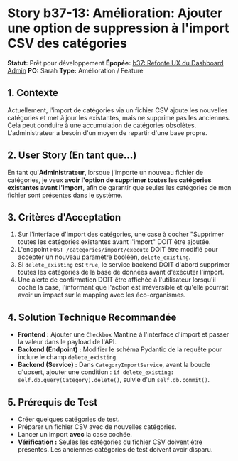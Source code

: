 # Story b37-13: Amélioration: Ajouter une option de suppression à l'import CSV des catégories

**Statut:** Prêt pour développement
**Épopée:** [b37: Refonte UX du Dashboard Admin](./epic-b37-refonte-ux-admin.md)
**PO:** Sarah
**Type:** Amélioration / Feature

## 1. Contexte

Actuellement, l'import de catégories via un fichier CSV ajoute les nouvelles catégories et met à jour les existantes, mais ne supprime pas les anciennes. Cela peut conduire à une accumulation de catégories obsolètes. L'administrateur a besoin d'un moyen de repartir d'une base propre.

## 2. User Story (En tant que...)

En tant qu'**Administrateur**, lorsque j'importe un nouveau fichier de catégories, je veux **avoir l'option de supprimer toutes les catégories existantes avant l'import**, afin de garantir que seules les catégories de mon fichier sont présentes dans le système.

## 3. Critères d'Acceptation

1.  Sur l'interface d'import des catégories, une case à cocher "Supprimer toutes les catégories existantes avant l'import" DOIT être ajoutée.
2.  L'endpoint `POST /categories/import/execute` DOIT être modifié pour accepter un nouveau paramètre booléen, `delete_existing`.
3.  Si `delete_existing` est `true`, le service backend DOIT d'abord supprimer toutes les catégories de la base de données avant d'exécuter l'import.
4.  Une alerte de confirmation DOIT être affichée à l'utilisateur lorsqu'il coche la case, l'informant que l'action est irréversible et qu'elle pourrait avoir un impact sur le mapping avec les éco-organismes.

## 4. Solution Technique Recommandée

-   **Frontend :** Ajouter une `Checkbox` Mantine à l'interface d'import et passer la valeur dans le payload de l'API.
-   **Backend (Endpoint) :** Modifier le schéma Pydantic de la requête pour inclure le champ `delete_existing`.
-   **Backend (Service) :** Dans `CategoryImportService`, avant la boucle d'upsert, ajouter une condition : `if delete_existing: self.db.query(Category).delete()`, suivie d'un `self.db.commit()`.

## 5. Prérequis de Test

- Créer quelques catégories de test.
- Préparer un fichier CSV avec de nouvelles catégories.
- Lancer un import **avec** la case cochée.
- **Vérification :** Seules les catégories du fichier CSV doivent être présentes. Les anciennes catégories de test doivent avoir disparu.
